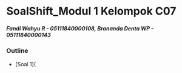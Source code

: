 # SoalShift_Modul 1 Kelompok C07
##### Fandi Wahyu R - 05111840000108, Brananda Denta WP - 05111840000143

### Outline
+ [Soal 1](
